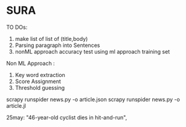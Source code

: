 # SURA

TO DOs:
1. make list of list of (title,body)
2. Parsing paragraph into Sentences
3. nonML approach accuracy test using ml approach training set


Non ML Approach :
1. Key word extraction
2. Score Assignment
3. Threshold guessing

scrapy runspider news.py -o article.json
scrapy runspider news.py -o article.jl



25may:
"46-year-old cyclist dies in hit-and-run",
